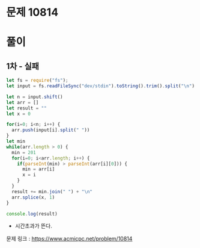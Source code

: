 # 문제 10814

# 풀이

## 1차 - 실패

```javascript
let fs = require("fs");
let input = fs.readFileSync("dev/stdin").toString().trim().split("\n")

let n = input.shift()
let arr = []
let result = ""
let x = 0

for(i=0; i<n; i++) {
  arr.push(input[i].split(" "))
}
let min 
while(arr.length > 0) {
  min = 201
  for(i=0; i<arr.length; i++) {
    if(parseInt(min) > parseInt(arr[i][0])) {
      min = arr[i]
      x = i
    }
  }
  result += min.join(" ") + "\n"
  arr.splice(x, 1)
}

console.log(result)
```

- 시간초과가 뜬다. 

문제 링크 : https://www.acmicpc.net/problem/10814
